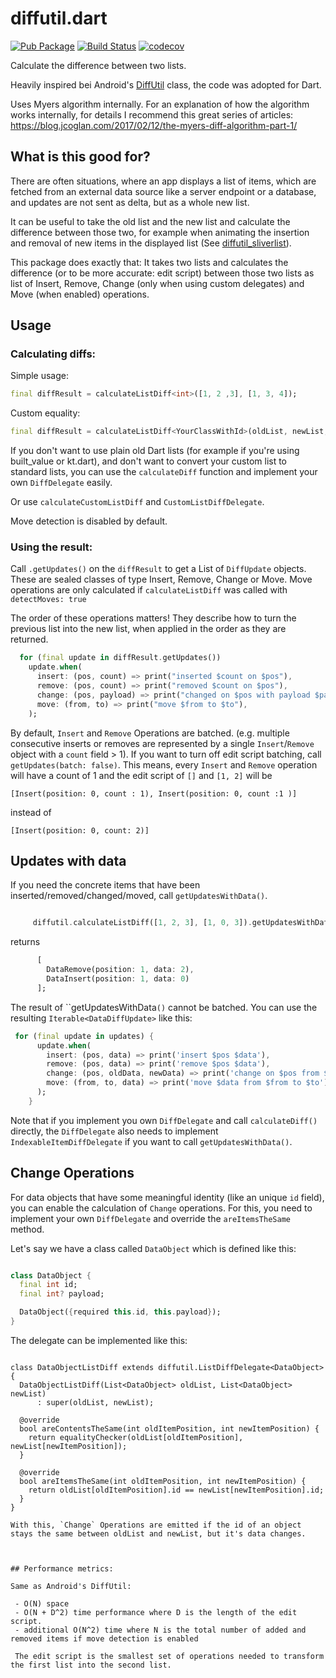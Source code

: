 # diffutil.dart

[![Pub Package](https://img.shields.io/pub/v/diffutil_dart.svg)](https://pub.dartlang.org/packages/diffutil_dart)
[![Build Status](https://github.com/knaeckeKami/diffutil.dart/workflows/Build/badge.svg)](https://github.com/knaeckeKami/diffutil.dart/actions)
[![codecov](https://codecov.io/gh/knaeckeKami/diffutil.dart/branch/master/graph/badge.svg)](https://codecov.io/gh/knaeckeKami/diffutil.dart)


Calculate the difference between two lists.

Heavily inspired bei Android's [DiffUtil](https://developer.android.com/reference/kotlin/androidx/recyclerview/widget/DiffUtil) class, the code was adopted for Dart.

Uses Myers algorithm internally. For an explanation of how the algorithm works internally, for details I recommend this great series of articles: https://blog.jcoglan.com/2017/02/12/the-myers-diff-algorithm-part-1/


## What is this good for?

There are often situations, where an app displays a list of items, which are fetched from an external data source like a server endpoint or a database, and updates are not
sent as delta, but as a whole new list.

It can be useful to take the old list and the new list and calculate the difference between those two, for example when animating the insertion and removal of new
items in the displayed list (See [diffutil_sliverlist](https://pub.dev/packages/diffutil_sliverlist)).

This package does exactly that:
It takes two lists and calculates the difference (or to be more accurate: edit script) between those two lists as list of Insert, Remove, Change (only when using custom delegates) and Move (when enabled) operations.


## Usage

### Calculating diffs:

Simple usage:

```dart
final diffResult = calculateListDiff<int>([1, 2 ,3], [1, 3, 4]);
```

Custom equality:

```dart
final diffResult = calculateListDiff<YourClassWithId>(oldList, newList, (o1, o2) => o1.id == o2.id);
```

If you don't want to use plain old Dart lists (for example if you're using built_value or kt.dart), and don't want to convert your custom list 
to standard lists, you can use
the `calculateDiff` function and implement your own `DiffDelegate` easily.

Or use `calculateCustomListDiff` and `CustomListDiffDelegate`.

Move detection is disabled by default. 

### Using the result:

Call `.getUpdates()` on the `diffResult` to get a List of `DiffUpdate` objects. These are sealed classes of type Insert, Remove, Change or Move.
Move operations are only calculated if `calculateListDiff` was called with `detectMoves: true`

The order of these operations matters! They describe how to turn the previous list into the new list, when applied in
the order as they are returned.

```dart
  for (final update in diffResult.getUpdates())
    update.when(
      insert: (pos, count) => print("inserted $count on $pos"),
      remove: (pos, count) => print("removed $count on $pos"),
      change: (pos, payload) => print("changed on $pos with payload $payload"),
      move: (from, to) => print("move $from to $to"),
    );
```

By default, `Insert` and `Remove` Operations are batched. (e.g. multiple consecutive inserts or removes are represented by a single `Insert`/`Remove` object with a `count` field > 1).
If you want to turn off edit script batching, call `getUpdates(batch: false)`.
This means, every `Insert` and `Remove` operation will have a count of 1 and the edit script of `[]` and `[1, 2]` will be 

`[Insert(position: 0, count : 1), Insert(position: 0, count :1 )]` 

instead of

`[Insert(position: 0, count: 2)]`

## Updates with data

If you need the concrete items that have been inserted/removed/changed/moved, call `getUpdatesWithData()`.

```dart

     diffutil.calculateListDiff([1, 2, 3], [1, 0, 3]).getUpdatesWithData();

```

returns

```dart
      [
        DataRemove(position: 1, data: 2),
        DataInsert(position: 1, data: 0)
      ];
```

The result of ``getUpdatesWithData`()` cannot be batched.
You can use the resulting `Iterable<DataDiffUpdate>` like this:

```dart
 for (final update in updates) {
      update.when(
        insert: (pos, data) => print('insert $pos $data'),
        remove: (pos, data) => print('remove $pos $data'),
        change: (pos, oldData, newData) => print('change on $pos from $oldData to $newData'),
        move: (from, to, data) => print('move $data from $from to $to'),
      );
    }

```

Note that if you implement you own `DiffDelegate` and call `calculateDiff()` directly, the 
`DiffDelegate` also needs to implement `IndexableItemDiffDelegate` if you want to call `getUpdatesWithData()`.

## Change Operations

For data objects that have some meaningful identity (like an unique  `id` field), you can enable the calculation of `Change` operations.
For this, you need to implement your own `DiffDelegate` and override the `areItemsTheSame` method.



Let's say we have a class called `DataObject` which is defined like this:

```dart

class DataObject {
  final int id;
  final int? payload;

  DataObject({required this.id, this.payload});
}
```

The delegate can be implemented like this:


```

class DataObjectListDiff extends diffutil.ListDiffDelegate<DataObject> {
  DataObjectListDiff(List<DataObject> oldList, List<DataObject> newList)
      : super(oldList, newList);

  @override
  bool areContentsTheSame(int oldItemPosition, int newItemPosition) {
    return equalityChecker(oldList[oldItemPosition], newList[newItemPosition]);
  }

  @override
  bool areItemsTheSame(int oldItemPosition, int newItemPosition) {
    return oldList[oldItemPosition].id == newList[newItemPosition].id;
  }
}

With this, `Change` Operations are emitted if the id of an object stays the same between oldList and newList, but it's data changes.



## Performance metrics:

Same as Android's DiffUtil:

 - O(N) space 
 - O(N + D^2) time performance where D is the length of the edit script.
 - additional O(N^2) time where N is the total number of added and removed items if move detection is enabled
 
 The edit script is the smallest set of operations needed to transform the first list into the second list.

